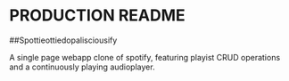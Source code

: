 # PRODUCTION README

##Spottieottiedopalisciousify

A single page webapp clone of spotify, featuring playist CRUD operations and
a continuously playing audioplayer.  
